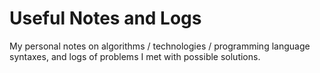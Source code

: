 # Useful Notes and Logs

My personal notes on algorithms / technologies / programming language syntaxes, and logs of problems I met with possible solutions.
